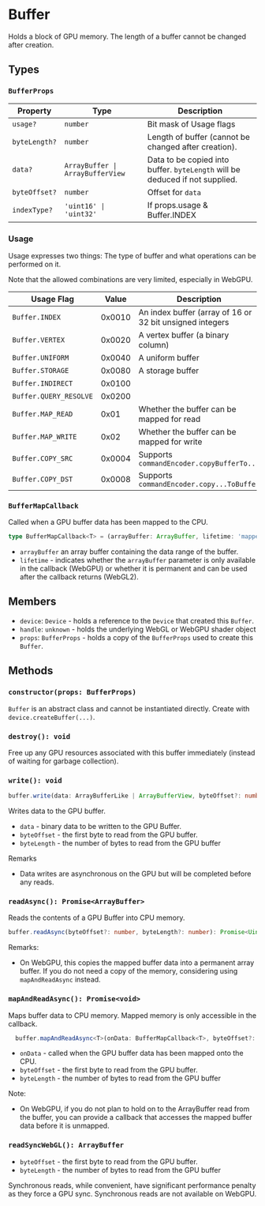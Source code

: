# Buffer

Holds a block of GPU memory. The length of a buffer cannot be changed after creation.

## Types

### `BufferProps`

| Property      | Type                             | Description                                                                  |
| ------------- | -------------------------------- | ---------------------------------------------------------------------------- |
| `usage?`      | `number`                         | Bit mask of Usage flags                                                      |
| `byteLength?` | `number`                         | Length of buffer (cannot be changed after creation).                         |
| `data?`       | `ArrayBuffer \| ArrayBufferView` | Data to be copied into buffer. `byteLength` will be deduced if not supplied. |
| `byteOffset?` | `number`                         | Offset for `data`                                                            |
| `indexType?`  | `'uint16' \| 'uint32'`           | If props.usage & Buffer.INDEX                                                |

### Usage

Usage expresses two things: The type of buffer and what operations can be performed on it.

Note that the allowed combinations are very limited, especially in WebGPU.

| Usage Flag             | Value  | Description                                              |
| ---------------------- | ------ | -------------------------------------------------------- |
| `Buffer.INDEX`         | 0x0010 | An index buffer (array of 16 or 32 bit unsigned integers |
| `Buffer.VERTEX`        | 0x0020 | A vertex buffer (a binary column)                        |
| `Buffer.UNIFORM`       | 0x0040 | A uniform buffer                                         |
| `Buffer.STORAGE`       | 0x0080 | A storage buffer                                         |
| `Buffer.INDIRECT`      | 0x0100 |
| `Buffer.QUERY_RESOLVE` | 0x0200 |
| `Buffer.MAP_READ`      | 0x01   | Whether the buffer can be mapped for read                |
| `Buffer.MAP_WRITE`     | 0x02   | Whether the buffer can be mapped for write               |
| `Buffer.COPY_SRC`      | 0x0004 | Supports `commandEncoder.copyBufferTo...` |
| `Buffer.COPY_DST`      | 0x0008 | Supports `commandEncoder.copy...ToBuffer` |

### `BufferMapCallback`

Called when a GPU buffer data has been mapped to the CPU.

```ts
type BufferMapCallback<T> = (arrayBuffer: ArrayBuffer, lifetime: 'mapped' | 'copied') => T;
```
- `arrayBuffer` an array buffer containing the data range of the buffer.
- `lifetime` - indicates whether the `arrayBuffer` parameter is only available in the callback (WebGPU) or whether it is permanent and can be used after the callback returns (WebGL2).

## Members

- `device`: `Device` - holds a reference to the `Device` that created this `Buffer`.
- `handle`: `unknown` - holds the underlying WebGL or WebGPU shader object
- `props`: `BufferProps` - holds a copy of the `BufferProps` used to create this `Buffer`.

## Methods

### `constructor(props: BufferProps)`

`Buffer` is an abstract class and cannot be instantiated directly. Create with `device.createBuffer(...)`.

### `destroy(): void`

Free up any GPU resources associated with this buffer immediately (instead of waiting for garbage collection).

### `write(): void`

```ts
buffer.write(data: ArrayBufferLike | ArrayBufferView, byteOffset?: number): void;
```

Writes data to the GPU buffer.

- `data` - binary data to be written to the GPU Buffer.
- `byteOffset` - the first byte to read from the GPU buffer.
- `byteLength` - the number of bytes to read from the GPU buffer

Remarks
- Data writes are asynchronous on the GPU but will be completed before any reads.

### `readAsync(): Promise<ArrayBuffer>`

Reads the contents of a GPU Buffer into CPU memory.

```ts
buffer.readAsync(byteOffset?: number, byteLength?: number): Promise<Uint8Array>;
```

Remarks:
- On WebGPU, this copies the mapped buffer data into a permanent array buffer. If you do not need a copy of the memory, considering using `mapAndReadAsync` instead.

### `mapAndReadAsync(): Promise<void>`

Maps buffer data to CPU memory. Mapped memory is only accessible in the callback.

```ts
  buffer.mapAndReadAsync<T>(onData: BufferMapCallback<T>, byteOffset?: number, byteLength?: number): Promise<T>;
```

- `onData` - called when the GPU buffer data has been mapped onto the CPU.
- `byteOffset` - the first byte to read from the GPU buffer.
- `byteLength` - the number of bytes to read from the GPU buffer

Note:
- On WebGPU, if you do not plan to hold on to the ArrayBuffer read from the buffer, you can provide a callback that accesses the mapped buffer data before it is unmapped.

### `readSyncWebGL(): ArrayBuffer`

- `byteOffset` - the first byte to read from the GPU buffer.
- `byteLength` - the number of bytes to read from the GPU buffer

Synchronous reads, while convenient, have significant performance penalty as they force a GPU sync.
Synchronous reads are not available on WebGPU.
